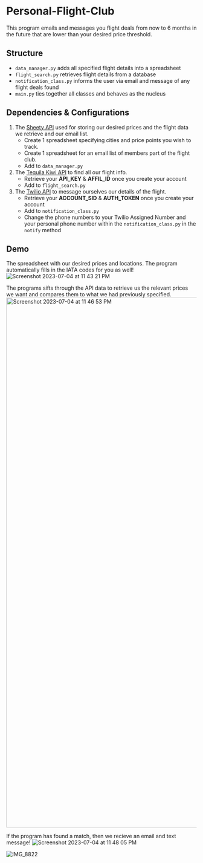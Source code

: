 # Personal-Flight-Club
This program emails and messages you flight deals from now to 6 months in the future that are lower than your desired price threshold.

## Structure
- `data_manager.py` adds all specified flight details into a spreadsheet
- `flight_search.py` retrieves flight details from a database
- `notification_class.py` informs the user via email and message of any flight deals found
- `main.py` ties together all classes and behaves as the nucleus
## Dependencies & Configurations
1. The [Sheety API](https://sheety.co/) used for storing our desired prices and the flight data we retrieve and our email list.
   - Create 1 spreadsheet specifying cities and price points you wish to track.
   - Create 1 spreadsheet for an email list of members part of the flight club.
   - Add to `data_manager.py`
2. The [Tequila Kiwi API](https://tequila.kiwi.com/) to find all our flight info.
   - Retrieve your **API_KEY** & **AFFIL_ID** once you create your account
   - Add to `flight_search.py`
3. The [Twilio API](https://www.twilio.com/docs) to message ourselves our details of the flight.
   - Retrieve your **ACCOUNT_SID** & **AUTH_TOKEN** once you create your account
   - Add to `notification_class.py`
   - Change the phone numbers to your Twilio Assigned Number and your personal phone number within the `notification_class.py` in the `notify` method

## Demo
The spreadsheet with our desired prices and locations. The program automatically fills in the IATA codes for you as well!
![Screenshot 2023-07-04 at 11 43 21 PM](https://github.com/ishan-juneja/Personal-Flight-Club/assets/69048541/d35e7a4f-90d0-49ed-ad28-e9ce995d6d55)

The programs sifts through the API data to retrieve us the relevant prices we want and compares them to what we had previously specified. 
<img width="1402" alt="Screenshot 2023-07-04 at 11 46 53 PM" src="https://github.com/ishan-juneja/Personal-Flight-Club/assets/69048541/e03230d4-cdee-402b-abb9-28c61a9d4c49">

If the program has found a match, then we recieve an email and text message!
![Screenshot 2023-07-04 at 11 48 05 PM](https://github.com/ishan-juneja/Personal-Flight-Club/assets/69048541/5777d90d-5e9d-43e3-a40c-a9e9469867b3)

![IMG_8822](https://github.com/ishan-juneja/Personal-Flight-Club/assets/69048541/aa90803f-aeff-4c8b-b856-c82f5562eeea)
